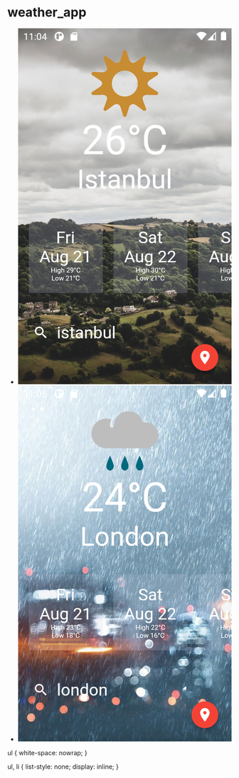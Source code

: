 # weather_app

<ul>
    <li><img src="weatherr/ss/Screenshot_1597910641.png"></li>
    <li><img src="weatherr/ss/Screenshot_1597910710.png"></li>
</ul>
ul {
  white-space: nowrap;
}

ul, li {
  list-style: none;
  display: inline;
}

